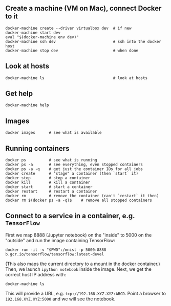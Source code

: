 
## Create a machine (VM on Mac), connect Docker to it

    docker-machine create --driver virtualbox dev  # if new
    docker-machine start dev
    eval "$(docker-machine env dev)"
    docker-machine ssh dev                         # ssh into the docker host
    docker-machine stop dev                        # when done

## Look at hosts

    docker-machine ls                              # look at hosts

## Get help

    docker-machine help

## Images

    docker images      # see what is available

## Running containers

    docker ps          # see what is running
    docker ps -a       # see everything, even stopped containers
    docker ps -a -q    # get just the container IDs for all jobs
    docker create      # "stage" a container (then `start` it)
    docker stop        # stop a container
    docker kill        # kill a container
    docker start       # start a container
    docker restart     # restart a container
    docker rm          # remove the container (can't `restart` it then)
    docker rm $(docker ps -a -q)$    # remove all stopped containers

## Connect to a service in a container, e.g. `TensorFlow`

First we map 8888 (Jupyter notebook) on the "inside" to 5000 on the "outside"
and run the image containing TensorFlow:

    docker run -it -v "$PWD":/mnist -p 5000:8888 b.gcr.io/tensorflow/tensorflow:latest-devel

(This also maps the current directory to a mount in the docker container.)
Then, we launch `ipython notebook` inside the image. Next, we get the correct
host IP address with:

    docker-machine ls

This will provide a URL, e.g. `tcp://192.168.XYZ.XYZ:ABCD`. Point a browser to
`192.168.XYZ.XYZ:5000` and we will see the notebook.
